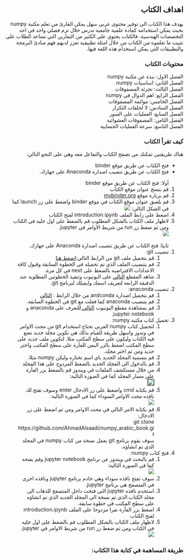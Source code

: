 <!DOCTYPE html>
<html dir="rtl" lang="ar">
<head>
<meta charset="utf-8">
</head>
<body>
<div dir="rtl">

## اهداف الكتاب
يهدف هذا الكتاب الى توفير محتوى عربي سهل يمكن القارئ من تعلم مكتبة numpy بحيث يمكن استخدامه كمادة علمية جامعية تدرس خلال ترم فصلي واحد في احد التخصصات الهندسية. فالكتاب يحتوي على الكثير من التمارين التي تساعد الطلاب على تثبيت ما تعلموه من الكتاب من خلال امثلة تطبيقية تعزز لديهم فهم مبادئ البرمجة والتطبيقات التي يمكن استخدام هذه اللغة فيها.

### محتويات الكتاب
الفصل الاول: نبذة عن مكتبة numpy  
الفصل الثاني: اساسيات numpy  
الفصل الثالث: تجزئة المصفوفات  
الفصل الرابع: اهم الدوال  في numpy  
الفصل الخامس: موائمة المصفوفات   
الفصل السادس: لا لحلقات التكرار  
الفصل السابع: العمليات على الصور  
الفصل الثامن: المصفوفات العشوائية  
الفصل التاسع: سرعة العمليات الحسابية  
 
    

### كيف تقرأ الكتاب
<div>
    هناك طريقتين تمكنك من تصفح الكتاب والتفاعل معه وهي على النحو التالي:
    <ul>
        <li>فتح الكتاب عن طريق موقع binder</li>
        <li>فتح الكتاب عن طريق تنصيب اصدارة Anaconda على جهازك.</li>
    </ul>
    <ol>
        أولا: فتح الكتاب عن طريق موقع binder
        <br>
        <li>قم بنسخ عنوان موقع الكتاب</li>
        <li>قم بزيارة موقع <a href="https://mybinder.org/">mybinder.org</a></li>
        <li> قم بلصق عنوان موقع الكتاب في موقع binder واضغط على زر launch كما في الشكل التالي:
            <img src="img/mybinder2.PNG"></li>
        <li>اضغط على رابط الملف introduction.ipynb لفتح الكتاب</li>
        <li>لاظهار ملف الكتاب بالشكل المطلوب قم بالضغط على اول خليه في الكتاب ومن ثم ضغط زر run من شريط الاوامر في jupyter.<br>
            <img src="img/cmd4.png">
         </li>
    </ol>
    <ol>
        ثانيا: فتح الكتاب عن طريق تنصيب اصدارة Anaconda على جهازك.
        <li>تنصيب git:<br>
            <ol>
                <li>قم بتحميل ملف git من الرابط التالي:<a href="https://git-scm.com/downloads/">اضغط هنا</a> </li>
                <li>قم بتنصيب الملف الذي تم تحميله في الخطوة السابقة وقبول كافة الاعدادات الافتراضية بالضعظ على next في كل مرة.</li>
                <li>شاهد المقطع <a href="https://www.youtube.com/watch?v=2QP4QxzG-wY">التالي</a> على اليوتيوب وتنفيذ الخطوتين المطلوبة عند الدقيقة الرابعة لتعريف اسمك وايميلك لبرنامج git.</li>
            </ol>
        </li>
        <li>تنصيب anaconda:<br>
            <ol>
                <li>قم بتحميل اصدارة andconda من خلال الرابط : <a href="https://www.anaconda.com/products/individual" >التالي</a></li>
                <li>قم بتنصيب anaconda كما فعلت مع git في الخطوة السابقة.</li>
                <li>قم بمشاهدة مقطع اليوتيوب <a href="https://www.youtube.com/watch?v=gCjB3q9N9WI&list=PLKbdLIqXa5u23-nYbIG50TomKLCnGT6RH">التالي </a> للتعرف على anaconda و jupyter notebook.</li>
            </ol></li>
        <li>تحميل كتاب مكتبة numpy:<br>
            <ol>
                <li>لتحميل كتاب numpy العربي نحتاج استخدام git من محث الاوامر في وندوز واسهل طريقة للقيام بذلك هي تكوين مجلد جديد نضع فيه الكتاب وليكون على سطح المكتب مثلا. لتكوين ملف جديد على سطح المكتب اضغط بالزر اليمن للفأرة على سطح المكتب واختر جديد ومن ثم اختر مجلد.</li>
                <li>قم بتسمية المجلد الجديد باي اسم تختاره وليكن numpy مثلا.</li>
                <li> قم بالدخول الى المجلد الجديد بالضغط المزدوج على هذا المجلد</li>
                <li>من خلال مستكشف الملفات في ويندوز قم بالضغط بزر الفأرة على مسار المجلد كما في الصورة التالية:<br>
                    <img style="border:solid black 1px"src="img\cmd1.png"><br>
                </li>
                <li>قم بكتابة cmd واضغط على زر الادخال enter وسوف تفتح لك نافذه محث الاوامر السوداء كما في الصورة التالية:<br>
                <img src="img\cmd2.png"></li>
                <li>قم بكتابة الامر التالي في محث الاوامر ومن ثم اضغط على زر الادخال:<br>
                git clone https://github.com/AhmadAlsaadi/numpy_arabic_book.git
                <br>
                    سوف يقوم برنامج git بعمل نسخة من كتاب numpy في المجلد الذي تم انشاؤه. 
                </li>
            </ol></li>
        <li>فتح كتاب numpy:<br>
            <ol>
                <li>قم بالبحث في ويندوز عن برنامج jupyter notebook وقم بفتحه كما في الصورة التالية:<br>
                    <img src="img\cmd3.png">
                </li>
                <li>سوف تفتح نافذه سوداء وهي خادم برنامج jupyter ونافذه اخرى في المتصفح هي برنامج jupyter.</li>
                <li>استخدم نافذه jupyter التي فتحت داخل المتصفح للذهاب الى مجلد الكتاب الذي تم نسخة الى المجلد الجديد الذي تم انشاؤه على سطح المكتب في خطوة سابقة.</li>
                <li>اضغط بزر الفأرة نقرا مزدوجا على الملف introduction.ipynb لفتح الكتاب</li>
                <li>لاظهار ملف الكتاب بالشكل المطلوب قم بالضغط على اول خليه في الكتاب ومن ثم ضغط زر run من شريط الاوامر في jupyter.<br>
                <img src="img/cmd4.png">
                </li>
            </ol></li>
    </ol>
    </div>
      
### طريقة المساهمة في كتابة هذا الكتاب:

</div>
</body>
</html>
